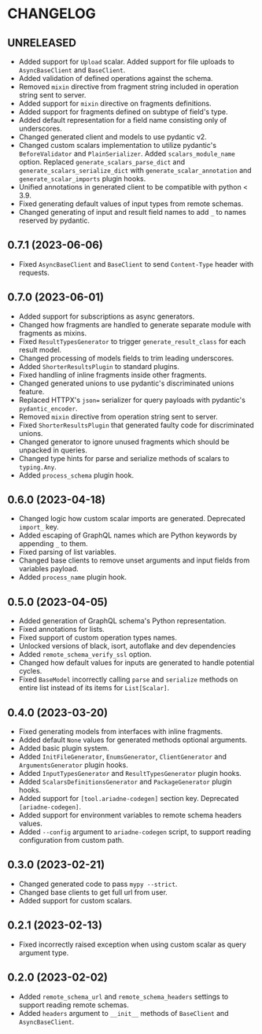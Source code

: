 # CHANGELOG

## UNRELEASED

- Added support for `Upload` scalar. Added support for file uploads to `AsyncBaseClient` and `BaseClient`.
- Added validation of defined operations against the schema.
- Removed `mixin` directive from fragment string included in operation string sent to server.
- Added support for `mixin` directive on fragments definitions.
- Added support for fragments defined on subtype of field's type.
- Added default representation for a field name consisting only of underscores.
- Changed generated client and models to use pydantic v2.
- Changed custom scalars implementation to utilize pydantic's `BeforeValidator` and `PlainSerializer`. Added `scalars_module_name` option. Replaced `generate_scalars_parse_dict` and `generate_scalars_serialize_dict` with `generate_scalar_annotation` and `generate_scalar_imports` plugin hooks.
- Unified annotations in generated client to be compatible with python < 3.9.
- Fixed generating default values of input types from remote schemas.
- Changed generating of input and result field names to add `_` to names reserved by pydantic.


## 0.7.1 (2023-06-06)

- Fixed `AsyncBaseClient` and `BaseClient` to send `Content-Type` header with requests.


## 0.7.0 (2023-06-01)

- Added support for subscriptions as async generators.
- Changed how fragments are handled to generate separate module with fragments as mixins.
- Fixed `ResultTypesGenerator` to trigger `generate_result_class` for each result model.
- Changed processing of models fields to trim leading underscores.
- Added `ShorterResultsPlugin` to standard plugins.
- Fixed handling of inline fragments inside other fragments.
- Changed generated unions to use pydantic's discriminated unions feature.
- Replaced HTTPX's `json=` serializer for query payloads with pydantic's `pydantic_encoder`.
- Removed `mixin` directive from operation string sent to server.
- Fixed `ShorterResultsPlugin` that generated faulty code for discriminated unions.
- Changed generator to ignore unused fragments which should be unpacked in queries.
- Changed type hints for parse and serialize methods of scalars to `typing.Any`.
- Added `process_schema` plugin hook.


## 0.6.0 (2023-04-18)

- Changed logic how custom scalar imports are generated. Deprecated `import_` key.
- Added escaping of GraphQL names which are Python keywords by appending `_` to them.
- Fixed parsing of list variables.
- Changed base clients to remove unset arguments and input fields from variables payload.
- Added `process_name` plugin hook.


## 0.5.0 (2023-04-05)

- Added generation of GraphQL schema's Python representation.
- Fixed annotations for lists.
- Fixed support of custom operation types names.
- Unlocked versions of black, isort, autoflake and dev dependencies
- Added `remote_schema_verify_ssl` option.
- Changed how default values for inputs are generated to handle potential cycles.
- Fixed `BaseModel` incorrectly calling `parse` and `serialize` methods on entire list instead of its items for `List[Scalar]`.


## 0.4.0 (2023-03-20)

- Fixed generating models from interfaces with inline fragments.
- Added default `None` values for generated methods optional arguments.
- Added basic plugin system.
- Added `InitFileGenerator`, `EnumsGenerator`, `ClientGenerator` and `ArgumentsGenerator` plugin hooks.
- Added `InputTypesGenerator` and `ResultTypesGenerator` plugin hooks.
- Added `ScalarsDefinitionsGenerator` and `PackageGenerator` plugin hooks.
- Added support for `[tool.ariadne-codegen]` section key. Deprecated `[ariadne-codegen]`.
- Added support for environment variables to remote schema headers values.
- Added `--config` argument to `ariadne-codegen` script, to support reading configuration from custom path.


## 0.3.0 (2023-02-21)

- Changed generated code to pass `mypy --strict`.
- Changed base clients to get full url from user.
- Added support for custom scalars.


## 0.2.1 (2023-02-13)

- Fixed incorrectly raised exception when using custom scalar as query argument type.


## 0.2.0 (2023-02-02)

- Added `remote_schema_url` and `remote_schema_headers` settings to support reading remote schemas.
- Added `headers` argument to `__init__` methods of `BaseClient` and `AsyncBaseClient`.
